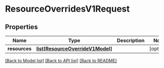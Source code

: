 # ResourceOverridesV1Request

## Properties
Name | Type | Description | Notes
------------ | ------------- | ------------- | -------------
**resources** | [**list[ResourceOverrideV1Model]**](ResourceOverrideV1Model.md) |  | [optional] 

[[Back to Model list]](../README.md#documentation-for-models) [[Back to API list]](../README.md#documentation-for-api-endpoints) [[Back to README]](../README.md)


